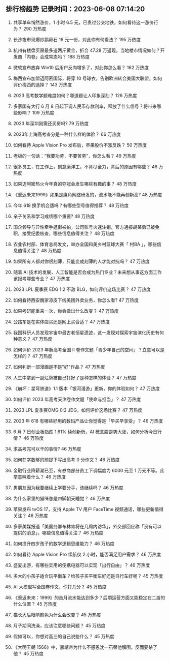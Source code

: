 
## 排行榜趋势 记录时间：2023-06-08 07:14:20
  
  1. 共享单车悄然涨价，1 小时 6.5 元，已贵过公交地铁，如何看待这一涨价行为？ 290 万热度
    
  2. 长沙夜市现爆炒鹅卵石 16 元一份，对此你有何看法？ 195 万热度
    
  3. 杭州有楼盘买房最多送两斤黄金，折合 47.28 万返现，当地楼市情况如何？开发商「内卷」会成常态吗？ 188 万热度
    
  4. 微软宣布放弃 Win10 后用户反向增多了，对此你怎么看？ 162 万热度
    
  5. 梅西宣布加盟迈阿密国际，将穿 10 号球衣，告别欧洲转会美国大联盟，如何评价梅西的选择？ 143 万热度
    
  6. 2023 高考数学题难度如何？哪道题让人印象深刻？ 126 万热度
    
  7. 多家国有大行 6 月 8 日起下调人民币存款利率，释放了什么信号？将带来哪些影响？ 109 万热度
    
  8. 2023 年深圳刚需还买房吗? 79 万热度
    
  9. 2023年上海高考查分是一种什么样的体验？ 66 万热度
    
  10. 如何看待 Apple Vision Pro 发布后，苹果股价不涨反跌？ 50 万热度
    
  11. 老板的一句话：“我要功劳，不要苦劳”，你怎么看？ 49 万热度
    
  12. 很多员工，在工作上，刻意磨洋工，不肯尽全力，背后的原因有哪些？ 48 万热度
    
  13. 如果迈阿密热火今年真的夺冠会发生哪些有趣的事？ 48 万热度
    
  14. 《重返未来1999》如果是鹰角网络研发的，流水能不能再创新高? 48 万热度
    
  15. 今年 618 换手机合适吗？有哪些型号值得推荐？ 48 万热度
    
  16. 亲子关系和学习成绩哪个重要? 48 万热度
    
  17. 国企领导与异性牵手逛街被拍，公司账号火速注销，官方通报胡某勇已被免职，接受纪委核查，哪些信息值得关注？ 48 万热度
    
  18. 农业农村部、体育总局发文，举办全国和美乡村篮球大赛「 村BA 」，哪些信息值得关注？ 48 万热度
    
  19. 如果所有人都对你很刻薄，只能变成刻薄的人才能对抗吗？ 47 万热度
    
  20. 随着 AI 技术的发展，人工智能是否会成为热门专业？未来想从事这方面工作该报考哪些专业？ 47 万热度
    
  21. 2023 LPL 夏季赛 EDG 1:2 不敌 BLG，如何评价这场比赛？ 47 万热度
    
  22. 如何看待西安魏家凉皮下线美团外卖业务，你怎么看? 47 万热度
    
  23. 如果考研能重来一次，你会做出什么改变？ 47 万热度
    
  24. 公路车是在实体店买还是网上买合适？ 47 万热度
    
  25. 我国科研人员发现宇宙中最古老恒星遗迹，这一发现对探索宇宙演化历史有何种意义？ 47 万热度
    
  26. 如何评价 2023 年新高考全国 Ⅱ 卷作文题「青少年自己的空间」？立意可以是怎样的？ 47 万热度
    
  27. 如何判断一部漫画是不是"好"作品？ 47 万热度
    
  28. 人生中拿到一副烂牌被自己打好了是种怎样的体验？ 47 万热度
    
  29. 《崩坏：星穹铁道》1.1 版本「银河漫游」更新，你的体验如何？ 47 万热度
    
  30. 如何评价 2023 年高考天津卷作文题「使命与担当」？ 47 万热度
    
  31. 2023 LPL 夏季赛OMG 0:2 JDG，如何评价这场比赛？ 47 万热度
    
  32. 2023 年 618 有哪些好用的数码产品让你觉得是「早买早享受」？ 46 万热度
    
  33. 6 月 7 日创业板指跌 1.61% 续创新低，AI 概念股逆势大涨，如何分析今日行情？ 46 万热度
    
  34. 求高考完可以干的事情? 46 万热度
    
  35. 如何在字数够的前提下写出高考 0 分作文？ 46 万热度
    
  36. 金融行业降薪潮已至，有券商部分员工下调幅度为 6000 元至 1 万元不等。此举意味着什么？ 46 万热度
    
  37. 男朋友因为我要继续上学要分手，该继续吗？ 46 万热度
    
  38. 为什么家里的猫咪总是四脚朝天睡觉？ 46 万热度
    
  39. 苹果发布 tvOS 17，支持 Apple TV 用户 FaceTime 视频通话，哪些更新值得关注？ 46 万热度
    
  40. 多家美媒报道「美国务卿布林肯将在几周内访华」，外交部回应称「没有可以提供的消息」，哪些信息值得关注？ 46 万热度
    
  41. 如何提升四岁孩子的数学逻辑思维能力？ 46 万热度
    
  42. 如何看待 Apple Vision Pro 续航仅 2 小时，能否满足用户需求？ 46 万热度
    
  43. 盛夏出游，有哪些实用的便携电器可以实现「出行自由」？ 46 万热度
    
  44. 多大的小孩子适合玩平衡车？给孩子买平衡车好还是自行车好呢？ 45 万热度
    
  45. AI 大模型写全国卷作文，你打几分？ 45 万热度
    
  46. 《重返未来：1999》的首月流水能达到多少？后期运营方面又能稳定在二游的什么位置？ 45 万热度
    
  47. 猫长大后眼睛颜色为什么会改变？ 45 万热度
    
  48. 月子期间洗澡，应该注意哪些问题？ 45 万热度
    
  49. 假如可以，你想对高三的自己说些什么？ 45 万热度
    
  50. 《大明王朝 1566》中，嘉靖帝为什么不感恩沈一石替他解围，反而要杀了他？ 45 万热度
    